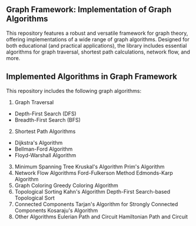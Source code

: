 ## Graph Framework: Implementation of Graph Algorithms
This repository features a robust and versatile framework for graph theory, offering implementations of a wide range of graph algorithms. 
Designed for both educational (and practical applications), the library includes essential algorithms for graph traversal, shortest path calculations, network flow, and more. 

## Implemented Algorithms in Graph Framework
This repository includes the following graph algorithms:

1. Graph Traversal
- Depth-First Search (DFS)
- Breadth-First Search (BFS)
2. Shortest Path Algorithms
- Dijkstra's Algorithm
- Bellman-Ford Algorithm
- Floyd-Warshall Algorithm
3. Minimum Spanning Tree
Kruskal's Algorithm
Prim's Algorithm
4. Network Flow Algorithms
Ford-Fulkerson Method
Edmonds-Karp Algorithm
5. Graph Coloring
Greedy Coloring Algorithm
6. Topological Sorting
Kahn's Algorithm
Depth-First Search-based Topological Sort
7. Connected Components
Tarjan's Algorithm for Strongly Connected Components
Kosaraju's Algorithm
8. Other Algorithms
Eulerian Path and Circuit
Hamiltonian Path and Circuit

